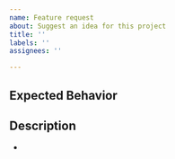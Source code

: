 ```yaml
---
name: Feature request
about: Suggest an idea for this project
title: ''
labels: ''
assignees: ''

---
```


## Expected Behavior


## Description

- 
